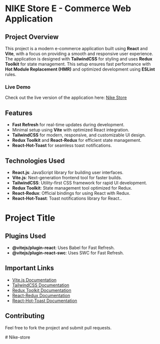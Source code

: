 # NIKE Store E - Commerce Web Application

## Project Overview

This project is a modern e-commerce application built using **React** and **Vite**, with a focus on providing a smooth and responsive user experience. The application is designed with **TailwindCSS** for styling and uses **Redux Toolkit** for state management. This setup ensures fast performance with **Hot Module Replacement (HMR)** and optimized development using **ESLint** rules.

### Live Demo
Check out the live version of the application here: [Nike Store](https://nike-store-alpha-beryl.vercel.app/)

## Features
- **Fast Refresh** for real-time updates during development.
- Minimal setup using **Vite** with optimized React integration.
- **TailwindCSS** for modern, responsive, and customizable UI design.
- **Redux Toolkit** and **React-Redux** for efficient state management.
- **React-Hot-Toast** for seamless toast notifications.

## Technologies Used
- **React.js**: JavaScript library for building user interfaces.
- **Vite.js**: Next-generation frontend tool for faster builds.
- **TailwindCSS**: Utility-first CSS framework for rapid UI development.
- **Redux Toolkit**: State management tool optimized for Redux.
- **React-Redux**: Official bindings for using React with Redux.
- **React-Hot-Toast**: Toast notifications library for React..

# Project Title

## Plugins Used

- **@vitejs/plugin-react**: Uses Babel for Fast Refresh.
- **@vitejs/plugin-react-swc**: Uses SWC for Fast Refresh.

## Important Links

- [Vite.js Documentation](https://vitejs.dev/)
- [TailwindCSS Documentation](https://tailwindcss.com/docs)
- [Redux Toolkit Documentation](https://redux-toolkit.js.org/)
- [React-Redux Documentation](https://react-redux.js.org/)
- [React-Hot-Toast Documentation](https://react-hot-toast.com/)

## Contributing

Feel free to fork the project and submit pull requests.


#   N i k e - s t o r e 
 
 